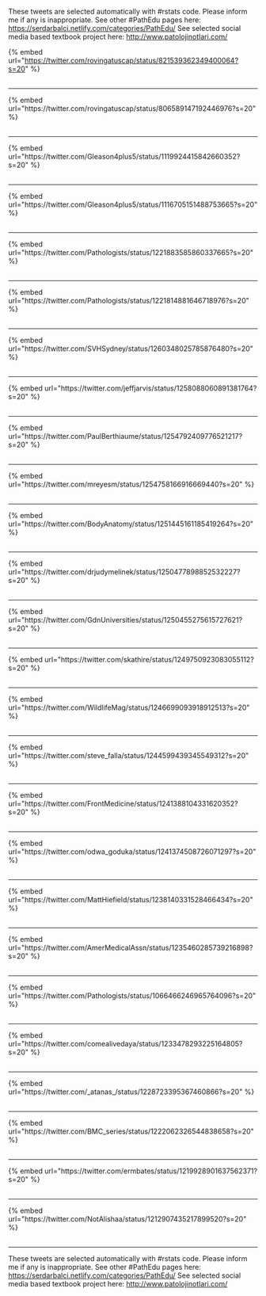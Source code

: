 

These tweets are selected automatically with #rstats code. Please inform me if any is inappropriate.
See other #PathEdu pages here: https://serdarbalci.netlify.com/categories/PathEdu/ 
See selected social media based textbook project here: http://www.patolojinotlari.com/

{% embed url="https://twitter.com/rovingatuscap/status/821539362349400064?s=20" %}<br>
<br>
<hr>
{% embed url="https://twitter.com/rovingatuscap/status/806589147192446976?s=20" %}<br>
<br>
<hr>
{% embed url="https://twitter.com/Gleason4plus5/status/1119924415842660352?s=20" %}<br>
<br>
<hr>
{% embed url="https://twitter.com/Gleason4plus5/status/1116705151488753665?s=20" %}<br>
<br>
<hr>
{% embed url="https://twitter.com/Pathologists/status/1221883585860337665?s=20" %}<br>
<br>
<hr>
{% embed url="https://twitter.com/Pathologists/status/1221814881646718976?s=20" %}<br>
<br>
<hr>
{% embed url="https://twitter.com/SVHSydney/status/1260348025785876480?s=20" %}<br>
<br>
<hr>
{% embed url="https://twitter.com/jeffjarvis/status/1258088060891381764?s=20" %}<br>
<br>
<hr>
{% embed url="https://twitter.com/PaulBerthiaume/status/1254792409776521217?s=20" %}<br>
<br>
<hr>
{% embed url="https://twitter.com/mreyesm/status/1254758166916669440?s=20" %}<br>
<br>
<hr>
{% embed url="https://twitter.com/BodyAnatomy/status/1251445161185419264?s=20" %}<br>
<br>
<hr>
{% embed url="https://twitter.com/drjudymelinek/status/1250477898852532227?s=20" %}<br>
<br>
<hr>
{% embed url="https://twitter.com/GdnUniversities/status/1250455275615727621?s=20" %}<br>
<br>
<hr>
{% embed url="https://twitter.com/skathire/status/1249750923083055112?s=20" %}<br>
<br>
<hr>
{% embed url="https://twitter.com/WildlifeMag/status/1246699093918912513?s=20" %}<br>
<br>
<hr>
{% embed url="https://twitter.com/steve_falla/status/1244599439345549312?s=20" %}<br>
<br>
<hr>
{% embed url="https://twitter.com/FrontMedicine/status/1241388104331620352?s=20" %}<br>
<br>
<hr>
{% embed url="https://twitter.com/odwa_goduka/status/1241374508726071297?s=20" %}<br>
<br>
<hr>
{% embed url="https://twitter.com/MattHiefield/status/1238140331528466434?s=20" %}<br>
<br>
<hr>
{% embed url="https://twitter.com/AmerMedicalAssn/status/1235460285739216898?s=20" %}<br>
<br>
<hr>
{% embed url="https://twitter.com/Pathologists/status/1066466246965764096?s=20" %}<br>
<br>
<hr>
{% embed url="https://twitter.com/comealivedaya/status/1233478293225164805?s=20" %}<br>
<br>
<hr>
{% embed url="https://twitter.com/_atanas_/status/1228723395367460866?s=20" %}<br>
<br>
<hr>
{% embed url="https://twitter.com/BMC_series/status/1222062326544838658?s=20" %}<br>
<br>
<hr>
{% embed url="https://twitter.com/ermbates/status/1219928901637562371?s=20" %}<br>
<br>
<hr>
{% embed url="https://twitter.com/NotAlishaa/status/1212907435217899520?s=20" %}<br>
<br>
<hr>


These tweets are selected automatically with #rstats code. Please inform me if any is inappropriate.
See other #PathEdu pages here: https://serdarbalci.netlify.com/categories/PathEdu/ 
See selected social media based textbook project here: http://www.patolojinotlari.com/
